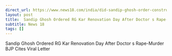 ```yaml
---
direct_url: https://www.news18.com/india/did-sandip-ghosh-order-construction-near-rape-murder-crime-scene-bjp-shares-viral-letter-9040182.html
layout: post
title:  Sandip Ghosh Ordered RG Kar Renovation Day After Doctor s Rape-Murder   BJP Cites Viral Letter
subtitle: News 18
tags: []
---
```


 Sandip Ghosh Ordered RG Kar Renovation Day After Doctor s Rape-Murder   BJP Cites Viral Letter
